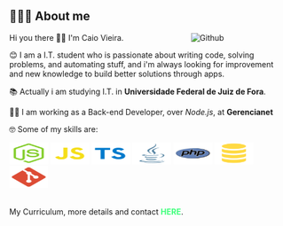 ## 👨🏻‍💻 About me

<img width="35%" align="right" alt="Github" src="https://user-images.githubusercontent.com/48678280/88862734-4903af80-d201-11ea-968b-9c939d88a37c.gif" />

Hi you there 👋🏻 I'm Caio Vieira.

😊 I am a I.T. student who is passionate about writing code, solving problems, and automating stuff, and i'm always looking for improvement and new knowledge to build better solutions through apps.

📚 Actually i am studying I.T. in **Universidade Federal de Juiz de Fora**. 

👨‍💼 I am working as a Back-end Developer, over *Node.js*, at **Gerencianet**

🤓 Some of my skills are:
<p align="left">
	<img title="Node.js" src="https://github.com/vscode-icons/vscode-icons/blob/master/icons/file_type_node.svg" width="70" height="40" />
	<img title="Javascript" src="https://github.com/vscode-icons/vscode-icons/blob/master/icons/file_type_js.svg" width="70" height="40" />
    <img title="Typescript" src="https://github.com/vscode-icons/vscode-icons/blob/master/icons/file_type_typescript.svg" width="70" height="40" />
    <img title="Java" src="https://github.com/vscode-icons/vscode-icons/blob/master/icons/file_type_java.svg" width="70" height="40" />
	<img title="PHP" src="https://github.com/vscode-icons/vscode-icons/blob/master/icons/file_type_php.svg" width="70" height="40" />
    <img title="SQL" src="https://github.com/vscode-icons/vscode-icons/blob/master/icons/file_type_sql.svg" width="70" height="40" />
    <img title="GIT" src="https://github.com/vscode-icons/vscode-icons/blob/master/icons/file_type_git.svg" width="70" height="40" />
</p>
<br>
My Curriculum, more details and contact <a style="color: #fff" href="https://caioohv.github.io/"><strong style="color: #40ff7c">HERE</strong></a>.
<br>

